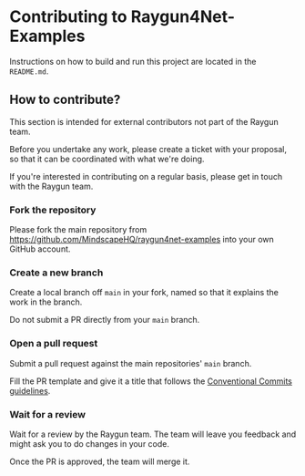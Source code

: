 # Contributing to Raygun4Net-Examples

Instructions on how to build and run this project are located in the `README.md`.

## How to contribute?

This section is intended for external contributors not part of the Raygun team.

Before you undertake any work, please create a ticket with your proposal,
so that it can be coordinated with what we're doing.

If you're interested in contributing on a regular basis,
please get in touch with the Raygun team.

### Fork the repository

Please fork the main repository from https://github.com/MindscapeHQ/raygun4net-examples
into your own GitHub account.

### Create a new branch

Create a local branch off `main` in your fork,
named so that it explains the work in the branch.

Do not submit a PR directly from your `main` branch.

### Open a pull request

Submit a pull request against the main repositories' `main` branch. 

Fill the PR template and give it a title that follows the [Conventional Commits guidelines](https://www.conventionalcommits.org/en/v1.0.0/).

### Wait for a review

Wait for a review by the Raygun team.
The team will leave you feedback and might ask you to do changes in your code.

Once the PR is approved, the team will merge it.

